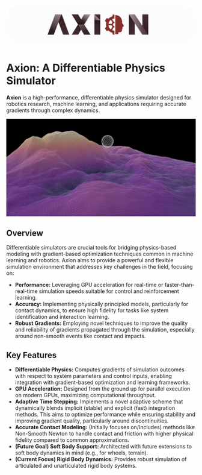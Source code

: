 <div align="center">
    <img src="data/axion_logo2.png" width="700px"</img>
</div>

# Axion: A Differentiable Physics Simulator

**Axion** is a high-performance, differentiable physics simulator designed for robotics research, machine learning, and applications requiring accurate gradients through complex dynamics.

<div align="center">
    <img src="data/sphere.gif" width="700px"</img>
</div>

## Overview

Differentiable simulators are crucial tools for bridging physics-based modeling with gradient-based optimization techniques common in machine learning and robotics. Axion aims to provide a powerful and flexible simulation environment that addresses key challenges in the field, focusing on:

* **Performance:** Leveraging GPU acceleration for real-time or faster-than-real-time simulation speeds suitable for control and reinforcement learning.
* **Accuracy:** Implementing physically principled models, particularly for contact dynamics, to ensure high fidelity for tasks like system identification and interaction learning.
* **Robust Gradients:** Employing novel techniques to improve the quality and reliability of gradients propagated through the simulation, especially around non-smooth events like contact and impacts.

## Key Features

* **Differentiable Physics:** Computes gradients of simulation outcomes with respect to system parameters and control inputs, enabling integration with gradient-based optimization and learning frameworks.
* **GPU Acceleration:** Designed from the ground up for parallel execution on modern GPUs, maximizing computational throughput.
* **Adaptive Time Stepping:** Implements a novel adaptive scheme that dynamically blends implicit (stable) and explicit (fast) integration methods. This aims to optimize performance while ensuring stability and improving gradient quality, particularly around discontinuities.
* **Accurate Contact Modeling:** (Initially focuses on/Includes) methods like Non-Smooth Newton to handle contact and friction with higher physical fidelity compared to common approximations.
* **(Future Goal) Soft Body Support:** Architected with future extensions to soft body dynamics in mind (e.g., for wheels, terrain).
* **(Current Focus) Rigid Body Dynamics:** Provides robust simulation of articulated and unarticulated rigid body systems.
